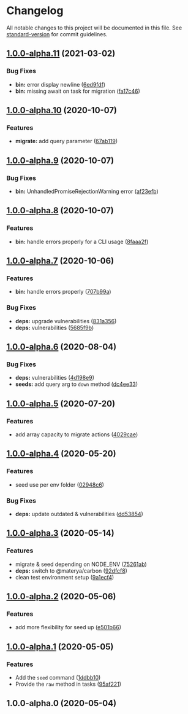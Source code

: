 # Changelog

All notable changes to this project will be documented in this file. See [standard-version](https://github.com/conventional-changelog/standard-version) for commit guidelines.

## [1.0.0-alpha.11](https://github.com/materya/quartz/compare/v1.0.0-alpha.10...v1.0.0-alpha.11) (2021-03-02)


### Bug Fixes

* **bin:** error display newline ([6ed9fdf](https://github.com/materya/quartz/commit/6ed9fdf287a52c280d46bb8c1c1491e87681d8a0))
* **bin:** missing await on task for migration ([fa17c46](https://github.com/materya/quartz/commit/fa17c46e9e7c31a75f6321b9889d783c0609078f))

## [1.0.0-alpha.10](https://github.com/materya/quartz/compare/v1.0.0-alpha.9...v1.0.0-alpha.10) (2020-10-07)


### Features

* **migrate:** add query parameter ([67ab119](https://github.com/materya/quartz/commit/67ab11911f4041e0d434d50dec112ca293f9804d))

## [1.0.0-alpha.9](https://github.com/materya/quartz/compare/v1.0.0-alpha.8...v1.0.0-alpha.9) (2020-10-07)


### Bug Fixes

* **bin:** UnhandledPromiseRejectionWarning error ([af23efb](https://github.com/materya/quartz/commit/af23efbbde668aa3f125a006afc7cdde84dc1409))

## [1.0.0-alpha.8](https://github.com/materya/quartz/compare/v1.0.0-alpha.7...v1.0.0-alpha.8) (2020-10-07)


### Features

* **bin:** handle errors properly for a CLI usage ([8faaa2f](https://github.com/materya/quartz/commit/8faaa2f4876f6549c2f293ac2cb6810279df9606))

## [1.0.0-alpha.7](https://github.com/materya/quartz/compare/v1.0.0-alpha.6...v1.0.0-alpha.7) (2020-10-06)


### Features

* **bin:** handle errors properly ([707b99a](https://github.com/materya/quartz/commit/707b99afa06baf6af38c5eb17711dbf63c163c64))


### Bug Fixes

* **deps:** upgrade vulnerabilities ([831a356](https://github.com/materya/quartz/commit/831a356a92b04bd5cf0288629f4812a2adf89e73))
* **deps:** vulnerabilities ([5685f9b](https://github.com/materya/quartz/commit/5685f9bc55ed83308183a188cb9a8e38079745b2))

## [1.0.0-alpha.6](https://github.com/materya/quartz/compare/v1.0.0-alpha.5...v1.0.0-alpha.6) (2020-08-04)


### Bug Fixes

* **deps:** vulnerabilities ([4d198e9](https://github.com/materya/quartz/commit/4d198e94ecbebf5eac7d9bfa7f52e64381db4717))
* **seeds:** add query arg to `down` method ([dc4ee33](https://github.com/materya/quartz/commit/dc4ee33bc345c7a9af22046516a1b168ac2c4d7e))

## [1.0.0-alpha.5](https://github.com/materya/quartz/compare/v1.0.0-alpha.4...v1.0.0-alpha.5) (2020-07-20)


### Features

* add array capacity to migrate actions ([4029cae](https://github.com/materya/quartz/commit/4029caef61bc63c4801a9e4626d3ba8b357156f9))

## [1.0.0-alpha.4](https://github.com/materya/quartz/compare/v1.0.0-alpha.3...v1.0.0-alpha.4) (2020-05-20)


### Features

* seed use per env folder ([02948c6](https://github.com/materya/quartz/commit/02948c690295100f9471fc60ce2a52de3d0996c3))


### Bug Fixes

* **deps:** update outdated & vulnerabilities ([dd53854](https://github.com/materya/quartz/commit/dd5385487e1ede15115425f5ae25b8c7cc003871))

## [1.0.0-alpha.3](https://github.com/materya/quartz/compare/v1.0.0-alpha.2...v1.0.0-alpha.3) (2020-05-14)


### Features

* migrate & seed depending on  NODE_ENV ([75261ab](https://github.com/materya/quartz/commit/75261ab))
* **deps:** switch to @materya/carbon ([92dfcf8](https://github.com/materya/quartz/commit/92dfcf8))
* clean test environment setup ([9a1ecf4](https://github.com/materya/quartz/commit/9a1ecf4))



## [1.0.0-alpha.2](https://github.com/materya/quartz/compare/v1.0.0-alpha.1...v1.0.0-alpha.2) (2020-05-06)


### Features

* add more flexibility for seed up ([e501b66](https://github.com/materya/quartz/commit/e501b66))



## [1.0.0-alpha.1](https://github.com/materya/quartz/compare/v1.0.0-alpha.0...v1.0.0-alpha.1) (2020-05-05)


### Features

* Add the `seed` command ([1ddbb10](https://github.com/materya/quartz/commit/1ddbb10))
* Provide the `raw` method in tasks ([95af221](https://github.com/materya/quartz/commit/95af221))



## 1.0.0-alpha.0 (2020-05-04)
